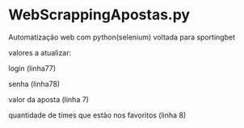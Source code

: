 # WebScrappingApostas.py
 Automatização web com python(selenium) voltada para sportingbet


valores a atualizar:

login (linha77)

senha (linha78)

valor da aposta (linha 7)

quantidade de times que estão nos favoritos (linha 8)
